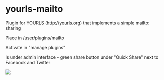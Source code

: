 # yourls-mailto
Plugin for YOURLS (http://yourls.org) that implements a simple mailto: sharing

Place in /user/plugins/mailto

Activate in "manage plugins"

Is under admin interface - green share button under "Quick Share" next to Facebook and Twitter

<img src="http://berb.ec/yourls email.png">
